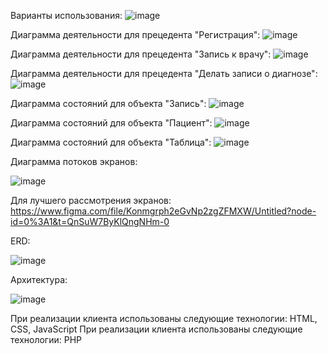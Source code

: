 Варианты использования:
![image](https://user-images.githubusercontent.com/83493956/218828181-b5608105-b18c-41b0-ac08-13dea42f0db5.png)

Диаграмма деятельности для прецедента "Регистрация":
![image](https://user-images.githubusercontent.com/83493956/218828599-6b4c5d26-8d8c-4b8c-81d2-aa1ece4419fa.png)

Диаграмма деятельности для прецедента "Запись к врачу":
![image](https://user-images.githubusercontent.com/83493956/218828674-5d627fa8-8014-4f5e-8e52-9e15661ee0a8.png)

Диаграмма деятельности для прецедента "Делать записи о диагнозе":
![image](https://user-images.githubusercontent.com/83493956/218828822-70d24df4-d178-46f5-b8e0-9e1051ef0ecb.png)

Диаграмма состояний для объекта "Запись":
![image](https://user-images.githubusercontent.com/83493956/218836311-973bd10c-aa24-4b1a-966a-d6210cb080b9.png)

Диаграмма состояний для объекта "Пациент":
![image](https://user-images.githubusercontent.com/83493956/218836410-09156bbb-1f38-42aa-ba60-004902521914.png)

Диаграмма состояний для объекта "Таблица":
![image](https://user-images.githubusercontent.com/83493956/218836552-342c073a-fcb4-4c7d-90f8-6984b1a6c298.png)

Диаграмма потоков экранов:

![image](https://user-images.githubusercontent.com/83493956/218836710-0e8ae7c5-8d9f-44aa-8212-37a3d74e1174.png)

Для лучшего рассмотрения экранов: https://www.figma.com/file/Konmgrph2eGvNp2zgZFMXW/Untitled?node-id=0%3A1&t=QnSuW7ByKlQngNHm-0

ERD:

![image](https://user-images.githubusercontent.com/83493956/218837469-7bf43a60-bde6-4bcd-8b72-9f8af748444c.png)

Архитектура:

![image](https://user-images.githubusercontent.com/83493956/218837697-ad46f7b2-9859-4500-9531-808f383868a6.png)

При реализации клиента использованы следующие технологии: HTML, CSS, JavaScript
При реализации клиента использованы следующие технологии: PHP
